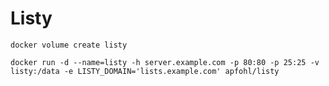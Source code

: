 # Listy

```shell
docker volume create listy
```

```shell
docker run -d --name=listy -h server.example.com -p 80:80 -p 25:25 -v listy:/data -e LISTY_DOMAIN='lists.example.com' apfohl/listy
```
